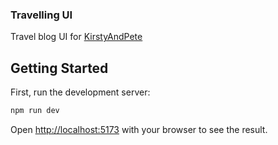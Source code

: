 ### Travelling UI

Travel blog UI for [KirstyAndPete](https://kirstyandpete.com)

## Getting Started

First, run the development server:

```bash
npm run dev
```

Open [http://localhost:5173](http://localhost:5173) with your browser to see the result.
